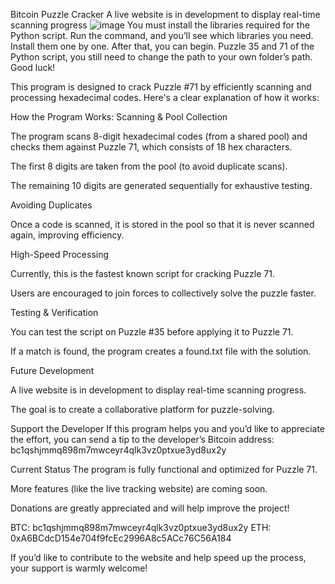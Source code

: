 Bitcoin Puzzle Cracker A live website is in development to display real-time scanning progress
![image](https://github.com/user-attachments/assets/3b82ca9f-9759-4da2-affa-2fee827be174)
You must install the libraries required for the Python script. Run the command, and you’ll see which libraries you need. Install them one by one. After that, you can begin. Puzzle 35 and 71 of the Python script, you still need to change the path to your own folder’s path. Good luck!

This program is designed to crack Puzzle #71 by efficiently scanning and processing hexadecimal codes. Here's a clear explanation of how it works:

How the Program Works:
Scanning & Pool Collection

The program scans 8-digit hexadecimal codes (from a shared pool) and checks them against Puzzle 71, which consists of 18 hex characters.

The first 8 digits are taken from the pool (to avoid duplicate scans).

The remaining 10 digits are generated sequentially for exhaustive testing.

Avoiding Duplicates

Once a code is scanned, it is stored in the pool so that it is never scanned again, improving efficiency.

High-Speed Processing

Currently, this is the fastest known script for cracking Puzzle 71.

Users are encouraged to join forces to collectively solve the puzzle faster.

Testing & Verification

You can test the script on Puzzle #35 before applying it to Puzzle 71.

If a match is found, the program creates a found.txt file with the solution.

Future Development

A live website is in development to display real-time scanning progress.

The goal is to create a collaborative platform for puzzle-solving.

Support the Developer
If this program helps you and you’d like to appreciate the effort, you can send a tip to the developer’s Bitcoin address:
bc1qshjmmq898m7mwceyr4qlk3vz0ptxue3yd8ux2y

Current Status
The program is fully functional and optimized for Puzzle 71.

More features (like the live tracking website) are coming soon.

Donations are greatly appreciated and will help improve the project!

BTC: bc1qshjmmq898m7mwceyr4qlk3vz0ptxue3yd8ux2y
ETH: 0xA6BCdcD154e704f9fcEc2996A8c5ACc76C56A184

If you’d like to contribute to the website and help speed up the process, your support is warmly welcome!
